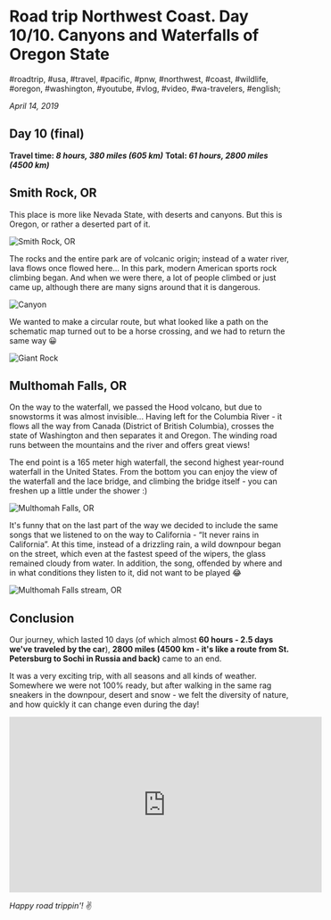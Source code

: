# Road trip Northwest Coast. Day 10/10. Canyons and Waterfalls of Oregon State

#roadtrip, #usa, #travel, #pacific, #pnw, #northwest, #coast, #wildlife, #oregon, #washington, #youtube, #vlog, #video, #wa-travelers, #english;

_April 14, 2019_

## Day 10 (final)
**Travel time: _8 hours, 380 miles (605 km)_**
**Total: _61 hours, 2800 miles (4500 km)_**

## Smith Rock, OR

This place is more like Nevada State, with deserts and canyons. But this is Oregon, or rather a deserted part of it.

![Smith Rock, OR](/images/road-trip-northwest-coast-day-10-10-canyons-and-waterfalls-of-oregon-state/smith_rock.jpg)

The rocks and the entire park are of volcanic origin; instead of a water river, lava flows once flowed here... In this park, modern American sports rock climbing began. And when we were there, a lot of people climbed or just came up, although there are many signs around that it is dangerous.

![Canyon](/images/road-trip-northwest-coast-day-10-10-canyons-and-waterfalls-of-oregon-state/canyon.jpg)

We wanted to make a circular route, but what looked like a path on the schematic map turned out to be a horse crossing, and we had to return the same way 😀

![Giant Rock](/images/road-trip-northwest-coast-day-10-10-canyons-and-waterfalls-of-oregon-state/giant_rock.jpg)

## Multhomah Falls, OR

On the way to the waterfall, we passed the Hood volcano, but due to snowstorms it was almost invisible...
Having left for the Columbia River - it flows all the way from Canada (District of British Columbia), crosses the state of Washington and then separates it and Oregon. The winding road runs between the mountains and the river and offers great views!

The end point is a 165 meter high waterfall, the second highest year-round waterfall in the United States. From the bottom you can enjoy the view of the waterfall and the lace bridge, and climbing the bridge itself - you can freshen up a little under the shower :) 

![Multhomah Falls, OR](/images/road-trip-northwest-coast-day-10-10-canyons-and-waterfalls-of-oregon-state/multhomah_falls.jpg)

It's funny that on the last part of the way we decided to include the same songs that we listened to on the way to California - “It never rains in California”. At this time, instead of a drizzling rain, a wild downpour began on the street, which even at the fastest speed of the wipers, the glass remained cloudy from water. In addition, the song, offended by where and in what conditions they listen to it, did not want to be played 😂

![Multhomah Falls stream, OR](/images/road-trip-northwest-coast-day-10-10-canyons-and-waterfalls-of-oregon-state/stream.jpg)

## Conclusion

Our journey, which lasted 10 days (of which almost **60 hours - 2.5 days we've traveled by the car**), **2800 miles (4500 km - it's like a route from St. Petersburg to Sochi in Russia and back)** came to an end. 

It was a very exciting trip, with all seasons and all kinds of weather. Somewhere we were not 100% ready, but after walking in the same rag sneakers in the downpour, desert and snow - we felt the diversity of nature, and how quickly it can change even during the day!

<iframe width="560" height="315" src="https://www.youtube.com/embed/XBkEhsD7yoY" frameborder="0" allow="accelerometer; autoplay; encrypted-media; gyroscope; picture-in-picture" allowfullscreen></iframe>

_Happy road trippin'!_ :v:
